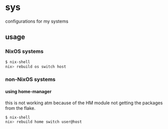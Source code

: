 # sys

configurations for my systems

## usage
### NixOS systems
```sh
$ nix-shell
nix> rebuild os switch host
```
### non-NixOS systems
#### using home-manager
this is not working atm because of the HM module not getting
the packages from the flake.
```sh
$ nix-shell
nix> rebuild home switch user@host
```

